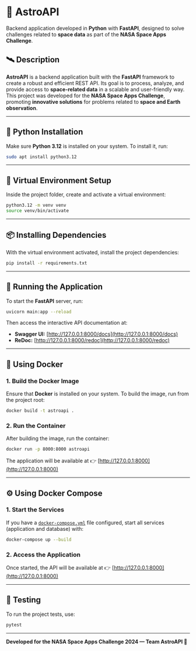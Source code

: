 # 🌌 AstroAPI

Backend application developed in **Python** with **FastAPI**, designed to solve challenges related to **space data** as part of the **NASA Space Apps Challenge**.

## 🛰️ Description

**AstroAPI** is a backend application built with the **FastAPI** framework to create a robust and efficient REST API.
Its goal is to process, analyze, and provide access to **space-related data** in a scalable and user-friendly way.
This project was developed for the **NASA Space Apps Challenge**, promoting **innovative solutions** for problems related to **space and Earth observation**.

---

## 🧩 Python Installation

Make sure **Python 3.12** is installed on your system.
To install it, run:

```bash
sudo apt install python3.12
```

---

## 🧱 Virtual Environment Setup

Inside the project folder, create and activate a virtual environment:

```bash
python3.12 -m venv venv
source venv/bin/activate
```

---

## 📦 Installing Dependencies

With the virtual environment activated, install the project dependencies:

```bash
pip install -r requirements.txt
```

---

## 🚀 Running the Application

To start the **FastAPI** server, run:

```bash
uvicorn main:app --reload
```

Then access the interactive API documentation at:

* **Swagger UI:** [http://127.0.0.1:8000/docs](http://127.0.0.1:8000/docs)
* **ReDoc:** [http://127.0.0.1:8000/redoc](http://127.0.0.1:8000/redoc)

---

## 🐳 Using Docker

### 1. Build the Docker Image

Ensure that **Docker** is installed on your system.
To build the image, run from the project root:

```bash
docker build -t astroapi .
```

### 2. Run the Container

After building the image, run the container:

```bash
docker run -p 8000:8000 astroapi
```

The application will be available at
👉 [http://127.0.0.1:8000](http://127.0.0.1:8000)

---

## ⚙️ Using Docker Compose

### 1. Start the Services

If you have a [`docker-compose.yml`](docker-compose.yml) file configured, start all services (application and database) with:

```bash
docker-compose up --build
```

### 2. Access the Application

Once started, the API will be available at
👉 [http://127.0.0.1:8000](http://127.0.0.1:8000)

---

## 🧪 Testing

To run the project tests, use:

```bash
pytest
```
---

**Developed for the NASA Space Apps Challenge 2024 — Team AstroAPI 🚀**

